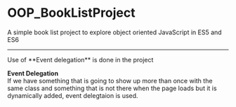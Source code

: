# OOP_BookListProject
A simple book list project to explore object oriented JavaScript in ES5 and ES6
<hr>
Use of **Event delegation** is done in the project <br>

**Event Delegation** <br>
If we have something that is going to show up more than once with the same class and something that is not there when the page loads but it is dynamically added, event delegtaion is used.

